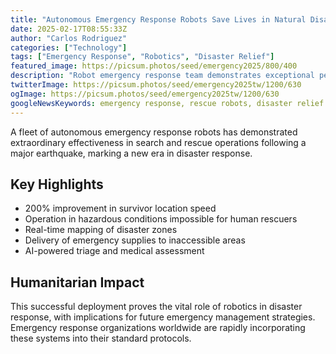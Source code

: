 ```yaml
---
title: "Autonomous Emergency Response Robots Save Lives in Natural Disaster"
date: 2025-02-17T08:55:33Z
author: "Carlos Rodriguez"
categories: ["Technology"]
tags: ["Emergency Response", "Robotics", "Disaster Relief"]
featured_image: https://picsum.photos/seed/emergency2025/800/400
description: "Robot emergency response team demonstrates exceptional performance in earthquake response"
twitterImage: https://picsum.photos/seed/emergency2025tw/1200/630
ogImage: https://picsum.photos/seed/emergency2025tw/1200/630
googleNewsKeywords: emergency response, rescue robots, disaster relief
---
```


A fleet of autonomous emergency response robots has demonstrated extraordinary effectiveness in search and rescue operations following a major earthquake, marking a new era in disaster response.

## Key Highlights

* 200% improvement in survivor location speed
* Operation in hazardous conditions impossible for human rescuers
* Real-time mapping of disaster zones
* Delivery of emergency supplies to inaccessible areas
* AI-powered triage and medical assessment

## Humanitarian Impact

This successful deployment proves the vital role of robotics in disaster response, with implications for future emergency management strategies. Emergency response organizations worldwide are rapidly incorporating these systems into their standard protocols.